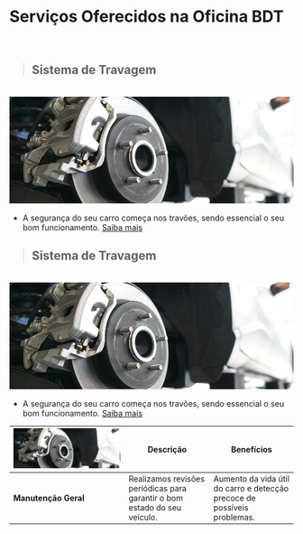 # Serviços Oferecidos na Oficina BDT

&nbsp;
> ## Sistema de Travagem
&nbsp;
![travoes](../../static/img/travoes.png)

- A segurança do seu carro começa nos travões, sendo essencial o seu bom funcionamento.
[Saiba mais](https://bernardofr71.github.io/site_ADC/servicos_travoes/)


> ## Sistema de Travagem
&nbsp;
![travoes](../../static/img/travoes.png)

- A segurança do seu carro começa nos travões, sendo essencial o seu bom funcionamento.
[Saiba mais](https://bernardofr71.github.io/site_ADC/servicos_travoes/)

|![travoes](../../static/img/travoes.png)| **Descrição**                                                                                                  | **Benefícios**                                                                                                             |
| ----------- | -------------------------------------------------------------------------------------------------------------- | -------------------------------------------------------------------------------------------------------------------------- |
| **Manutenção Geral** | Realizamos revisões periódicas para garantir o bom estado do seu veículo.                                      | Aumento da vida útil do carro e detecção precoce de possíveis problemas.                                                    |

